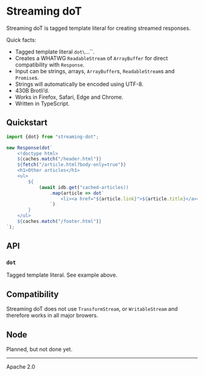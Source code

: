 # Streaming doT

Streaming doT is tagged template literal for creating streamed responses.

Quick facts:

- Tagged template literal `dot\`...\``.
- Creates a WHATWG `ReadableStream` of `ArrayBuffer` for direct compatibility with `Response`.
- Input can be strings, arrays, `ArrayBuffer`s, `ReadableStream`s and `Promise`s.
- Strings will automatically be encoded using UTF-8.
- 430B Brotli’d.
- Works in Firefox, Safari, Edge and Chrome.
- Written in TypeScript.

## Quickstart

```js
import {dot} from "streaming-dot";

new Response(dot`
	<!doctype html>
	${caches.match("/header.html")}
	${fetch("/article.html?body-only=true")}
	<h1>Other articles</h1>
	<ul>
		${
			(await idb.get("cached-articles))
				.map(article => dot`
					<li><a href="${article.link}">${article.title}</a></li>
				`)
		}
	</ul>
	${caches.match("/footer.html")}
`);
```

## API

### `dot`

Tagged template literal. See example above.

## Compatibility

Streaming doT does not use `TransformStream`, or `WritableStream` and therefore works in all major browers.

## Node

Planned, but not done yet.

---

Apache 2.0
